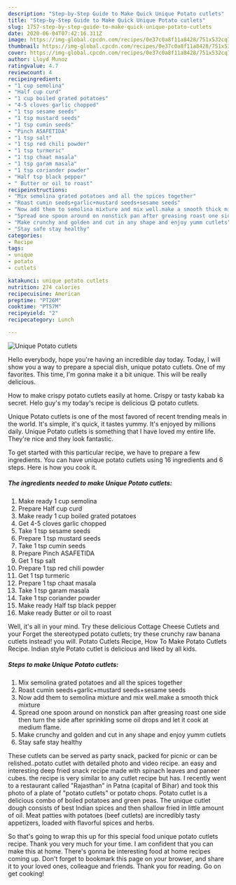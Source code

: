 ```yaml
---
description: "Step-by-Step Guide to Make Quick Unique Potato cutlets"
title: "Step-by-Step Guide to Make Quick Unique Potato cutlets"
slug: 1757-step-by-step-guide-to-make-quick-unique-potato-cutlets
date: 2020-06-04T07:42:16.311Z
image: https://img-global.cpcdn.com/recipes/0e37c0a8f11a8428/751x532cq70/unique-potato-cutlets-recipe-main-photo.jpg
thumbnail: https://img-global.cpcdn.com/recipes/0e37c0a8f11a8428/751x532cq70/unique-potato-cutlets-recipe-main-photo.jpg
cover: https://img-global.cpcdn.com/recipes/0e37c0a8f11a8428/751x532cq70/unique-potato-cutlets-recipe-main-photo.jpg
author: Lloyd Munoz
ratingvalue: 4.7
reviewcount: 4
recipeingredient:
- "1 cup semolina"
- "Half cup curd"
- "1 cup boiled grated potatoes"
- "4-5 cloves garlic chopped"
- "1 tsp sesame seeds"
- "1 tsp mustard seeds"
- "1 tsp cumin seeds"
- "Pinch ASAFETIDA"
- "1 tsp salt"
- "1 tsp red chili powder"
- "1 tsp turmeric"
- "1 tsp chaat masala"
- "1 tsp garam masala"
- "1 tsp coriander powder"
- "Half tsp black pepper"
- " Butter or oil to roast"
recipeinstructions:
- "Mix semolina grated potatoes and all the spices together"
- "Roast cumin seeds+garlic+mustard seeds+sesame seeds"
- "Now add them to semolina mixture and mix well.make a smooth thick mixture"
- "Spread one spoon around on nonstick pan after greasing roast one side then turn the side after sprinkling some oil drops and let it cook at medium flame."
- "Make crunchy and golden and cut in any shape and enjoy yumm cutlets"
- "Stay safe stay healthy"
categories:
- Recipe
tags:
- unique
- potato
- cutlets

katakunci: unique potato cutlets 
nutrition: 274 calories
recipecuisine: American
preptime: "PT26M"
cooktime: "PT57M"
recipeyield: "2"
recipecategory: Lunch

---
```



![Unique Potato cutlets](https://img-global.cpcdn.com/recipes/0e37c0a8f11a8428/751x532cq70/unique-potato-cutlets-recipe-main-photo.jpg)

Hello everybody, hope you're having an incredible day today. Today, I will show you a way to prepare a special dish, unique potato cutlets. One of my favorites. This time, I'm gonna make it a bit unique. This will be really delicious.

How to make crispy potato cutlets easily at home. Crispy or tasty kabab ka secret. Helo guy&#39;s my today&#39;s recipe is delicious 😋 potato cutlets.

Unique Potato cutlets is one of the most favored of recent trending meals in the world. It's simple, it's quick, it tastes yummy. It's enjoyed by millions daily. Unique Potato cutlets is something that I have loved my entire life. They're nice and they look fantastic.


To get started with this particular recipe, we have to prepare a few ingredients. You can have unique potato cutlets using 16 ingredients and 6 steps. Here is how you cook it.

<!--inarticleads1-->

##### The ingredients needed to make Unique Potato cutlets:

1. Make ready 1 cup semolina
1. Prepare Half cup curd
1. Make ready 1 cup boiled grated potatoes
1. Get 4-5 cloves garlic chopped
1. Take 1 tsp sesame seeds
1. Prepare 1 tsp mustard seeds
1. Take 1 tsp cumin seeds
1. Prepare Pinch ASAFETIDA
1. Get 1 tsp salt
1. Prepare 1 tsp red chili powder
1. Get 1 tsp turmeric
1. Prepare 1 tsp chaat masala
1. Take 1 tsp garam masala
1. Take 1 tsp coriander powder
1. Make ready Half tsp black pepper
1. Make ready  Butter or oil to roast


Well, it&#39;s all in your mind. Try these delicious Cottage Cheese Cutlets and your Forget the stereotyped potato cutlets; try these crunchy raw banana cutlets instead! you will. Potato Cutlets Recipe, How To Make Potato Cutlets Recipe. Indian style Potato cutlet is delicious and liked by all kids. 

<!--inarticleads2-->

##### Steps to make Unique Potato cutlets:

1. Mix semolina grated potatoes and all the spices together
1. Roast cumin seeds+garlic+mustard seeds+sesame seeds
1. Now add them to semolina mixture and mix well.make a smooth thick mixture
1. Spread one spoon around on nonstick pan after greasing roast one side then turn the side after sprinkling some oil drops and let it cook at medium flame.
1. Make crunchy and golden and cut in any shape and enjoy yumm cutlets
1. Stay safe stay healthy


These cutlets can be served as party snack, packed for picnic or can be relished..potato cutlet with detailed photo and video recipe. an easy and interesting deep fried snack recipe made with spinach leaves and paneer cubes. the recipe is very similar to any cutlet recipe but has. I recently went to a restaurant called &#34;Rajasthan&#34; in Patna (capital of Bihar) and took this photo of a plate of &#34;potato cutlets&#34; or potato chops. Potato cutlet is a delicious combo of boiled potatoes and green peas. The unique cutlet dough consists of best Indian spices and then shallow fried in little amount of oil. Meat patties with potatoes (beef cutlets) are incredibly tasty appetizers, loaded with flavorful spices and herbs. 

So that's going to wrap this up for this special food unique potato cutlets recipe. Thank you very much for your time. I am confident that you can make this at home. There's gonna be interesting food at home recipes coming up. Don't forget to bookmark this page on your browser, and share it to your loved ones, colleague and friends. Thank you for reading. Go on get cooking!
